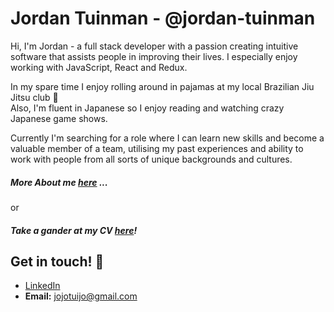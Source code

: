 # Jordan Tuinman - @jordan-tuinman
 
Hi, I'm Jordan - a full stack developer with a passion creating intuitive software that assists people in improving their lives. I especially enjoy working with JavaScript, React and Redux. 

In my spare time I enjoy rolling around in pajamas at my local Brazilian Jiu Jitsu club 🥋    
Also, I'm fluent in Japanese so I enjoy reading and watching crazy Japanese game shows. 

Currently I'm searching for a role where I can learn new skills and become a valuable member of a team, utilising my past experiences and ability to work with people from all sorts of unique backgrounds and cultures. 

##### More About me [here]() ...
or
##### Take a gander at my CV [here](./cv.md)!

## Get in touch! 🤙

* [LinkedIn](https://www.linkedin.com/in/jordan-tuinman/)       
* __Email:__ jojotuijo@gmail.com   
